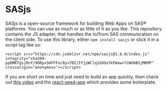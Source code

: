 # SASjs

SASjs is a open-source framework for building Web Apps on SAS® platforms. You can use as much or as little of it as you like.  This repository contains the JS adapter, that handles the to/from SAS communication on the client side.  To use this library, either `npm install sasjs` or stick it in a script tag like so:

```
<script src="https://cdn.jsdelivr.net/npm/sasjs@1.6.0/index.js"
integrity="sha384-ppDMKTgsjRnY/9ORpxSHFFFo/0yv70I/IYjyWClq1dXOxYkFWaw+lCWU6BSjMKMP"
crossorigin="anonymous"></script>
```

If you are short on time and just need to build an app quickly, then check out [this video](https://vimeo.com/393161794) and the [react-seed-app](https://github.com/macropeople/react-seed-app) which provides some boilerplate.